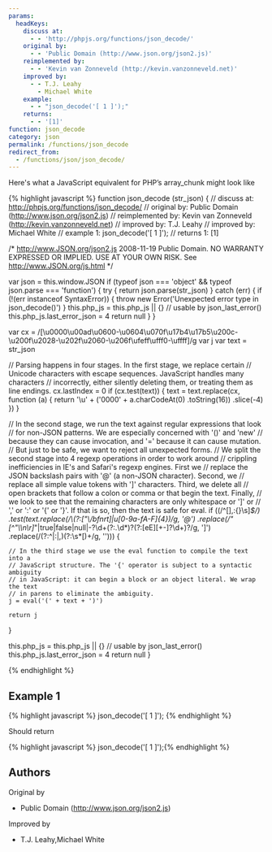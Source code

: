 ```yaml
---
params:
  headKeys:
    discuss at:
      - - 'http://phpjs.org/functions/json_decode/'
    original by:
      - - 'Public Domain (http://www.json.org/json2.js)'
    reimplemented by:
      - - 'Kevin van Zonneveld (http://kevin.vanzonneveld.net)'
    improved by:
      - - T.J. Leahy
        - Michael White
    example:
      - - "json_decode('[ 1 ]');"
    returns:
      - - '[1]'
function: json_decode
category: json
permalink: /functions/json_decode
redirect_from:
  - /functions/json/json_decode/
---
```


<!-- WARNING! This file is auto generated by `npm run web:inject`, do not edit by hand -->

Here's what a JavaScript equivalent for PHP’s array_chunk might look like

{% highlight javascript %}
function json_decode (str_json) {
  //       discuss at: http://phpjs.org/functions/json_decode/
  //      original by: Public Domain (http://www.json.org/json2.js)
  // reimplemented by: Kevin van Zonneveld (http://kevin.vanzonneveld.net)
  //      improved by: T.J. Leahy
  //      improved by: Michael White
  //        example 1: json_decode('[ 1 ]');
  //        returns 1: [1]

  /*
        http://www.JSON.org/json2.js
        2008-11-19
        Public Domain.
        NO WARRANTY EXPRESSED OR IMPLIED. USE AT YOUR OWN RISK.
        See http://www.JSON.org/js.html
      */

  var json = this.window.JSON
  if (typeof json === 'object' && typeof json.parse === 'function') {
    try {
      return json.parse(str_json)
    } catch (err) {
      if (!(err instanceof SyntaxError)) {
        throw new Error('Unexpected error type in json_decode()')
      }
      this.php_js = this.php_js || {}
      // usable by json_last_error()
      this.php_js.last_error_json = 4
      return null
    }
  }

  var cx = /[\u0000\u00ad\u0600-\u0604\u070f\u17b4\u17b5\u200c-\u200f\u2028-\u202f\u2060-\u206f\ufeff\ufff0-\uffff]/g
  var j
  var text = str_json

  // Parsing happens in four stages. In the first stage, we replace certain
  // Unicode characters with escape sequences. JavaScript handles many characters
  // incorrectly, either silently deleting them, or treating them as line endings.
  cx.lastIndex = 0
  if (cx.test(text)) {
    text = text.replace(cx, function (a) {
      return '\\u' + ('0000' + a.charCodeAt(0)
          .toString(16))
        .slice(-4)
    })
  }

  // In the second stage, we run the text against regular expressions that look
  // for non-JSON patterns. We are especially concerned with '()' and 'new'
  // because they can cause invocation, and '=' because it can cause mutation.
  // But just to be safe, we want to reject all unexpected forms.
  // We split the second stage into 4 regexp operations in order to work around
  // crippling inefficiencies in IE's and Safari's regexp engines. First we
  // replace the JSON backslash pairs with '@' (a non-JSON character). Second, we
  // replace all simple value tokens with ']' characters. Third, we delete all
  // open brackets that follow a colon or comma or that begin the text. Finally,
  // we look to see that the remaining characters are only whitespace or ']' or
  // ',' or ':' or '{' or '}'. If that is so, then the text is safe for eval.
  if ((/^[\],:{}\s]*$/)
    .test(text.replace(/\\(?:["\\\/bfnrt]|u[0-9a-fA-F]{4})/g, '@')
      .replace(/"[^"\\\n\r]*"|true|false|null|-?\d+(?:\.\d*)?(?:[eE][+\-]?\d+)?/g, ']')
      .replace(/(?:^|:|,)(?:\s*\[)+/g, ''))) {

    // In the third stage we use the eval function to compile the text into a
    // JavaScript structure. The '{' operator is subject to a syntactic ambiguity
    // in JavaScript: it can begin a block or an object literal. We wrap the text
    // in parens to eliminate the ambiguity.
    j = eval('(' + text + ')')

    return j
  }

  this.php_js = this.php_js || {}
  // usable by json_last_error()
  this.php_js.last_error_json = 4
  return null
}

{% endhighlight %}

## Example 1

{% highlight javascript %}
json_decode('[ 1 ]');
{% endhighlight %}

Should return

{% highlight javascript %}
json_decode('[ 1 ]');{% endhighlight %}


## Authors


Original by

- Public Domain (http://www.json.org/json2.js)


Improved by

- T.J. Leahy,Michael White


